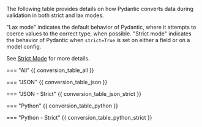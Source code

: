 The following table provides details on how Pydantic converts data during validation in both strict and lax modes.

"Lax mode" indicates the default behavior of Pydantic, where it attempts to coerce values to the correct type, when possible. "Strict mode" indicates the behavior of Pydantic when `strict=True` is set on either a field or on a model config.

See [Strict Mode](models.md#strict-mode) for more details.

=== "All"
{{ conversion_table_all }}

=== "JSON"
{{ conversion_table_json }}

=== "JSON - Strict"
{{ conversion_table_json_strict }}

=== "Python"
{{ conversion_table_python }}

=== "Python - Strict"
{{ conversion_table_python_strict }}

